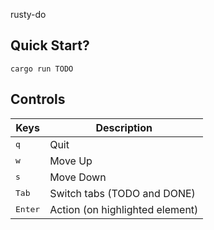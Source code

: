 rusty-do

## Quick Start?

```console
cargo run TODO
```

## Controls

| Keys             | Description                     |
| ---------------- | ------------------------------- |
| <kbd>q</kbd>     | Quit                            |
| <kbd>w</kbd>     | Move Up                         |
| <kbd>s</kbd>     | Move Down                       |
| <kbd>Tab</kbd>   | Switch tabs (TODO and DONE)     |
| <kbd>Enter</kbd> | Action (on highlighted element) |
